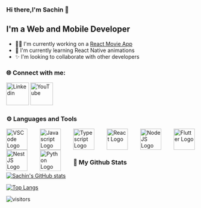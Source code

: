### Hi there,I'm Sachin 👋

## I'm a Web and Mobile Developer
- 👨‍💻 I'm currently working on a [React Movie App](https://movies-kappa-gray.vercel.app/)
- 📗 I'm currently learning React Native animations 
- ✨ I'm looking to collaborate with other developers

### 🌐 Connect with me:
[<img alt="Linkedin" src="https://upload.wikimedia.org/wikipedia/commons/0/01/LinkedIn_Logo.svg" width="60px" />](https://www.linkedin.com/in/sachin-aryal-74a228224/)
[<img alt="YouTube" src="https://static.wikia.nocookie.net/logopedia/images/1/19/YouTube_logo_2017.svg/revision/latest?cb=20210829124756" width="60px" />](https://www.youtube.com/watch?v=dQw4w9WgXcQ)

### ⚙️ Languages and Tools

[<img align="left" src="https://code.visualstudio.com/assets/images/code-stable.png" width="56px" alt="VSCode Logo" style="padding-right:30px;" />](https://code.visualstudio.com/)
[<img align="left" src="https://www.svgrepo.com/show/303206/javascript-logo.svg" width="56px" alt="Javascript Logo" style="padding-right:30px;" />](https://www.javascript.com/)
[<img align="left" src="https://www.svgrepo.com/show/354478/typescript-icon.svg" width="56px" alt="Typescript Logo" style="padding-right:30px;" />]([https://www.javascript.com/](https://www.typescriptlang.org/))
[<img align="left" src="https://www.svgrepo.com/show/303500/react-1-logo.svg" width="56px" alt="React Logo" style="padding-right:30px;" />](https://reactjs.org/)
[<img align="left" src="https://www.svgrepo.com/show/303658/nodejs-1-logo.svg" width="56px" alt="NodeJS Logo" style="padding-right:30px;" />](https://nodejs.org/en/)
[<img align="left" src="https://www.svgrepo.com/show/354107/nestjs.svg" width="56px" alt="NestJS Logo" style="padding-right:30px;" />](https://nestjs.com/)
[<img align="left" src="https://www.svgrepo.com/show/374016/python.svg" width="56px" alt="Python Logo" style="padding-right:30px;" />](https://www.python.org/)
[<img  src="https://www.svgrepo.com/show/376318/flutter.svg" width="56px" alt="Flutter Logo" />](https://www.flutter.dev/)

### 🚀 My Github Stats

[![Sachin's GitHub stats](https://github-readme-stats.vercel.app/api?username=optimus-prime343)](https://github.com/anuraghazra/github-readme-stats)

[![Top Langs](https://github-readme-stats.vercel.app/api/top-langs/?username=optimus-prime343&langs_count=6&layout=compact)](https://github.com/anuraghazra/github-readme-stats)


![visitors](https://visitor-badge.glitch.me/badge?page_id=optimus-prime343.optimus-prime343)

